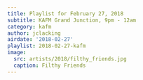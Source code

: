 ```yaml
---
title: Playlist for February 27, 2018
subtitle: KAFM Grand Junction, 9pm - 12am
category: kafm
author: jclacking
airdate: '2018-02-27'
playlist: 2018-02-27-kafm
image:
  src: artists/2018/filthy_friends.jpg
  caption: Filthy Friends
---
```


